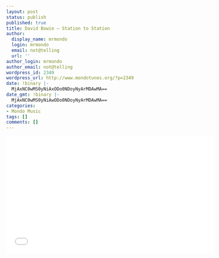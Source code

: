 ```yaml
---
layout: post
status: publish
published: true
title: David Bowie – Station to Station
author:
  display_name: mrmondo
  login: mrmondo
  email: not@telling
  url: ''
author_login: mrmondo
author_email: not@telling
wordpress_id: 2349
wordpress_url: http://www.mondotunes.org/?p=2349
date: !binary |-
  MjAxNC0wMS0yNiAxODo0NDoyNyArMDAwMA==
date_gmt: !binary |-
  MjAxNC0wMS0yNiAwODo0NDoyNyArMDAwMA==
categories:
- Mondo Music
tags: []
comments: []
---
```

<iframe width="560" height="315" src="//www.youtube.com/embed/ZY77zDzNmYw" frameborder="0"> </iframe>
